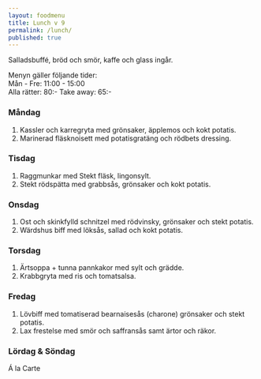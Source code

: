 ```yaml
---
layout: foodmenu
title: Lunch v 9
permalink: /lunch/
published: true
---
```

Salladsbuffé, bröd och smör, kaffe och glass ingår.

Menyn gäller följande tider:  
Mån - Fre: 11:00 - 15:00  
Alla rätter: 80:- Take away: 65:-

### Måndag

1. Kassler och karregryta med grönsaker, äpplemos och kokt potatis.
2. Marinerad fläsknoisett med potatisgratäng och rödbets dressing.

### Tisdag

1. Raggmunkar med Stekt fläsk, lingonsylt.
2. Stekt rödspätta med grabbsås, grönsaker och kokt potatis. 

### Onsdag

1. Ost och skinkfylld schnitzel med rödvinsky, grönsaker och stekt potatis.
2. Wärdshus biff med löksås, sallad och kokt potatis.

### Torsdag

1. Ärtsoppa + tunna pannkakor med sylt och grädde.
2. Krabbgryta med ris och tomatsalsa.

### Fredag

1. Lövbiff med tomatiserad bearnaisesås (charone) grönsaker och stekt potatis.  
2. Lax frestelse med smör och saffransås samt ärtor och räkor.


### Lördag & Söndag

Á la Carte
